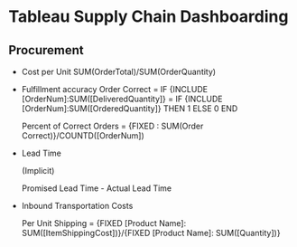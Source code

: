 # Tableau Supply Chain Dashboarding

## Procurement

* Cost per Unit
    SUM(OrderTotal)/SUM(OrderQuantity)

* Fulfillment accuracy
    Order Correct = IF {INCLUDE [OrderNum]:SUM([DeliveredQuantity]} = IF {INCLUDE [OrderNum]:SUM([OrderedQuantity]}
    THEN 1 ELSE 0
    END

    Percent of Correct Orders = {FIXED : SUM(Order Correct)}/COUNTD([OrderNum])

* Lead Time
    
    (Implicit)

    Promised Lead Time - Actual Lead Time

* Inbound Transportation Costs
    
    Per Unit Shipping = 
    {FIXED [Product Name]: SUM([ItemShippingCost])}/{FIXED [Product Name]: SUM([Quantity])}